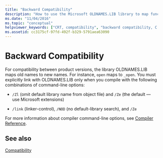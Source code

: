 ```yaml
---
title: "Backward Compatibility"
description: "How to use the Microsoft OLDNAMES.LIB library to map function names for backwards compatibility."
ms.date: "11/04/2016"
ms.topic: "conceptual"
helpviewer_keywords: ["CRT, compatibility", "backward compatibility, C run-time libraries", "compatibility, C run-time libraries", "backward compatibility"]
ms.assetid: cc3175cf-97fd-492f-b329-5791aea63090
---
```

# Backward Compatibility

For compatibility between product versions, the library OLDNAMES.LIB maps old names to new names. For instance, `open` maps to `_open`. You must explicitly link with OLDNAMES.LIB only when you compile with the following combinations of command-line options:

- `/Zl` (omit default library name from object file) and `/Ze` (the default — use Microsoft extensions)

- `/link` (linker-control), `/NOD` (no default-library search), and `/Ze`

For more information about compiler command-line options, see [Compiler Reference](../build/reference/compiler-options.md).

## See also

[Compatibility](../c-runtime-library/compatibility.md)
